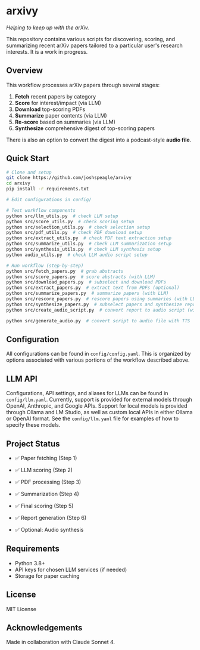 # arxivy

*Helping to keep up with the arXiv.*

This repository contains various scripts for discovering, scoring, and summarizing recent arXiv papers tailored to a particular user's research interests. It is a work in progress.

## Overview

This workflow processes arXiv papers through several stages:

1. **Fetch** recent papers by category
2. **Score** for interest/impact (via LLM)
3. **Download** top-scoring PDFs
4. **Summarize** paper contents (via LLM)
5. **Re-score** based on summaries (via LLM)
6. **Synthesize** comprehensive digest of top-scoring papers

There is also an option to convert the digest into a podcast-style **audio file**.

## Quick Start

```bash
# Clone and setup
git clone https://github.com/joshspeagle/arxivy
cd arxivy
pip install -r requirements.txt

# Edit configurations in config/

# Test workflow components
python src/llm_utils.py  # check LLM setup
python src/score_utils.py  # check scoring setup
python src/selection_utils.py  # check selection setup
python src/pdf_utils.py  # check PDF download setup
python src/extract_utils.py  # check PDF text extraction setup
python src/summarize_utils.py  # check LLM summarization setup
python src/synthesis_utils.py  # check LLM synthesis setup
python audio_utils.py  # check LLM audio script setup

# Run workflow (step-by-step)
python src/fetch_papers.py  # grab abstracts
python src/score_papers.py  # score abstracts (with LLM)
python src/download_papers.py  # subselect and download PDFs
python src/extract_papers.py  # extract text from PDFs (optional)
python src/summarize_papers.py  # summarize papers (with LLM)
python src/rescore_papers.py  # rescore papers using summaries (with LLM)
python src/synthesize_papers.py  # subselect papers and synthesize report (with LLM)
python src/create_audio_script.py  # convert report to audio script (with LLM)

python src/generate_audio.py  # convert script to audio file with TTS
```

## Configuration

All configurations can be found in `config/config.yaml`. This is organized by options associated with various portions of the workflow described above.

## LLM API

Configurations, API settings, and aliases for LLMs can be found in `config/llm.yaml`. Currently, support is provided for external models through OpenAI, Anthropic, and Google APIs. Support for local models is provided through Ollama and LM Studio, as well as custom local APIs in either Ollama or OpenAI format. See the `config/llm.yaml` file for examples of how to specify these models.

## Project Status

- ✅ Paper fetching (Step 1)
- ✅ LLM scoring (Step 2)
- ✅ PDF processing (Step 3)
- ✅ Summarization (Step 4)
- ✅ Final scoring (Step 5)
- ✅ Report generation (Step 6)

- ✅ Optional: Audio synthesis

## Requirements

- Python 3.8+
- API keys for chosen LLM services (if needed)
- Storage for paper caching

## License

MIT License

## Acknowledgements

Made in collaboration with Claude Sonnet 4.
